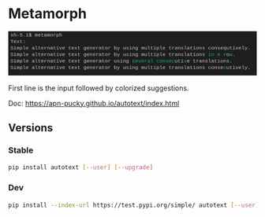 # Metamorph

![IMG](/img/img.png)

First line is the input followed by colorized suggestions.

Doc: <https://apn-pucky.github.io/autotext/index.html>

## Versions

### Stable

```sh
pip install autotext [--user] [--upgrade]
```

### Dev

```sh
pip install --index-url https://test.pypi.org/simple/ autotext [--user] [--upgrade]
```
